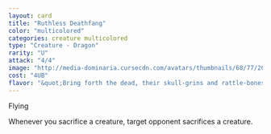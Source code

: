 ```yaml
---
layout: card
title: "Ruthless Deathfang"
color: "multicolored"
categories: creature multicolored
type: "Creature - Dragon"
rarity: "U"
attack: "4/4"
image: "http://media-dominaria.cursecdn.com/avatars/thumbnails/68/77/200/283/635612646459709431.png"
cost: "4UB"
flavor: "&quot;Bring forth the dead, their skull-grins and rattle-bones.  We will feast upon their wailing ghosts.&quot;"
---
```


Flying

Whenever you sacrifice a creature, target opponent sacrifices a creature.
